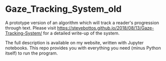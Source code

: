 # Gaze_Tracking_System_old
A prototype version of an algorithm which will track a reader's progression through text. Please visit https://stevebottos.github.io/2018/08/13/Gaze-Tracking-System/ for a detailed write-up of the system.

The full description is available on my website, written with Jupyter notebooks. This repo provides you with everything you need (minus Python itself) to run the program.

